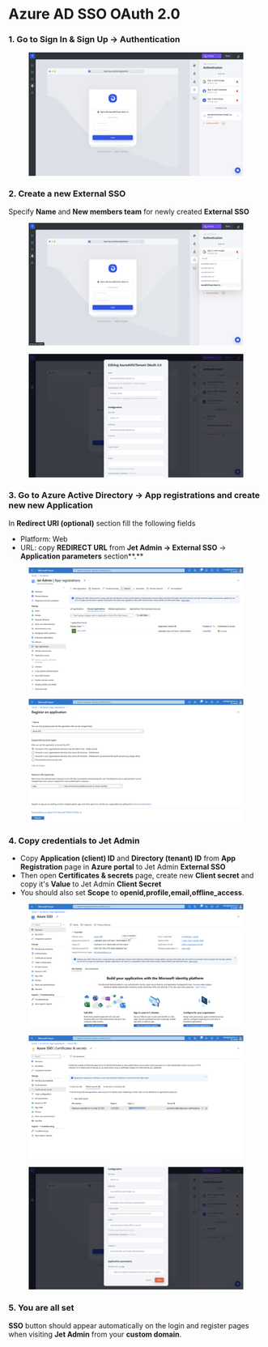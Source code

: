 # Azure AD SSO OAuth 2.0

### 1. Go to Sign In & Sign Up -> Authentication

<figure><img src="../../../.gitbook/assets/image (10).png" alt=""><figcaption></figcaption></figure>

### 2. Create a new External SSO

Specify **Name** and **New members team** for newly created **External SSO**

<figure><img src="../../../.gitbook/assets/image (9).png" alt=""><figcaption></figcaption></figure>

<figure><img src="../../../.gitbook/assets/image (4) (1) (2).png" alt=""><figcaption></figcaption></figure>

### 3. Go to Azure Active Directory -> App registrations and create new new Application

In **Redirect URI (optional)** section fill the following fields

* Platform: Web
* URL: copy **REDIRECT URL** from **Jet Admin -> External SSO** -> **Application parameters** section**.**

<figure><img src="../../../.gitbook/assets/image (2) (5).png" alt=""><figcaption></figcaption></figure>

<figure><img src="../../../.gitbook/assets/image (7) (5).png" alt=""><figcaption></figcaption></figure>

### 4. Copy credentials to Jet Admin

* Copy **Application (client) ID** and **Directory (tenant) ID** from **App Registration** page in **Azure portal** to Jet Admin **External SSO**
* Then open **Certificates & secrets** page, create new **Client secret** and copy it's **Value** to Jet Admin **Client Secret**
* You should also set **Scope** to **openid,profile,email,offline\_access**.

<figure><img src="../../../.gitbook/assets/image (8) (2).png" alt=""><figcaption></figcaption></figure>

<figure><img src="../../../.gitbook/assets/image (1) (3).png" alt=""><figcaption></figcaption></figure>

<figure><img src="../../../.gitbook/assets/image (12) (3).png" alt=""><figcaption></figcaption></figure>

### 5. You are all set

**SSO** button should appear automatically on the login and register pages when visiting **Jet Admin** from your **custom domain**.
